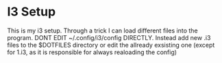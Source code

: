 # I3 Setup

This is my i3 setup. Through a trick I can load different files into the
program. DONT EDIT ~/.config/i3/config DIRECTLY. Instead add new .i3 files to
the $DOTFILES directory or edit the allready exsisting one (except for 1.i3, as it is
responsible for always realoading the config)
